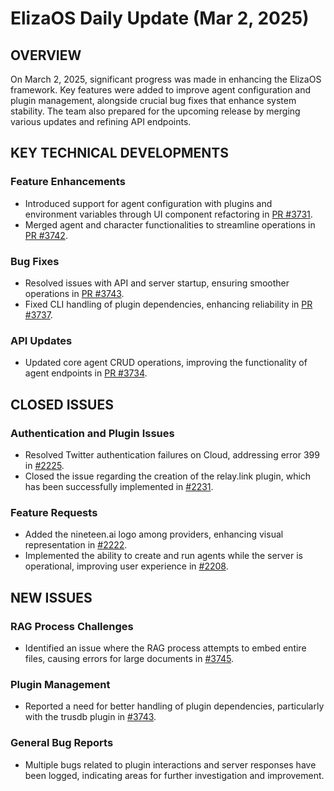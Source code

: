 # ElizaOS Daily Update (Mar 2, 2025)

## OVERVIEW 
On March 2, 2025, significant progress was made in enhancing the ElizaOS framework. Key features were added to improve agent configuration and plugin management, alongside crucial bug fixes that enhance system stability. The team also prepared for the upcoming release by merging various updates and refining API endpoints.

## KEY TECHNICAL DEVELOPMENTS

### Feature Enhancements
- Introduced support for agent configuration with plugins and environment variables through UI component refactoring in [PR #3731](https://github.com/elizaos/eliza/pull/3731).
- Merged agent and character functionalities to streamline operations in [PR #3742](https://github.com/elizaos/eliza/pull/3742).

### Bug Fixes
- Resolved issues with API and server startup, ensuring smoother operations in [PR #3743](https://github.com/elizaos/eliza/pull/3743).
- Fixed CLI handling of plugin dependencies, enhancing reliability in [PR #3737](https://github.com/elizaos/eliza/pull/3737).

### API Updates
- Updated core agent CRUD operations, improving the functionality of agent endpoints in [PR #3734](https://github.com/elizaos/eliza/pull/3734).

## CLOSED ISSUES

### Authentication and Plugin Issues
- Resolved Twitter authentication failures on Cloud, addressing error 399 in [#2225](https://github.com/elizaos/eliza/issues/2225).
- Closed the issue regarding the creation of the relay.link plugin, which has been successfully implemented in [#2231](https://github.com/elizaos/eliza/issues/2231).

### Feature Requests
- Added the nineteen.ai logo among providers, enhancing visual representation in [#2222](https://github.com/elizaos/eliza/issues/2222).
- Implemented the ability to create and run agents while the server is operational, improving user experience in [#2208](https://github.com/elizaos/eliza/issues/2208).

## NEW ISSUES

### RAG Process Challenges
- Identified an issue where the RAG process attempts to embed entire files, causing errors for large documents in [#3745](https://github.com/elizaos/eliza/issues/3745).

### Plugin Management
- Reported a need for better handling of plugin dependencies, particularly with the trusdb plugin in [#3743](https://github.com/elizaos/eliza/issues/3743).

### General Bug Reports
- Multiple bugs related to plugin interactions and server responses have been logged, indicating areas for further investigation and improvement.